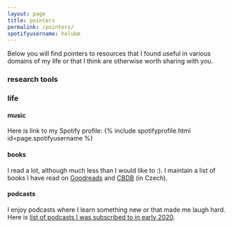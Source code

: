 ```yaml
---
layout: page
title: pointers
permalink: /pointers/
spotifyusername: holubm
---
```

Below you will find pointers to resources that I found useful in various domains of my life or that I think are otherwise worth sharing with you.

### research tools

### life

#### music
Here is link to my Spotify profile: {% include spotifyprofile.html id=page.spotifyusername %}

#### books
I read a lot, although much less than I would like to :). I maintain a list of books I have read on <a href="https://www.goodreads.com/user/show/92718688-martin" target="_blank">Goodreads</a> and <a href="https://www.cbdb.cz/uzivatel-7140-jj" target="_blank">CBDB</a> (in Czech).

#### podcasts
I enjoy podcasts where I learn something new or that made me laugh hard. Here is <a href="https://www.cbdb.cz/uzivatel-7140-jj" target="_blank">list of podcasts I was subscribed to in early 2020</a>.
